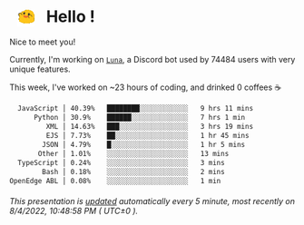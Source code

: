 <h1>   <img src="./spoinky.gif" style="vertical-align:middle;" width="30px">   Hello ! </h1>

Nice to meet you!

Currently, I'm working on <a href='https://github.com/Asgarrrr/Luna'>`Luna`</a>, a Discord bot used by 74484 users with very unique features.

This week, I've worked on ~23 hours of coding, and drinked 0 coffees ☕

```
  JavaScript │ 40.39%   ████████░░░░░░░░░░░░   9 hrs 11 mins
      Python │ 30.9%    ██████░░░░░░░░░░░░░░   7 hrs 1 min
         XML │ 14.63%   ███░░░░░░░░░░░░░░░░░   3 hrs 19 mins
         EJS │ 7.73%    ██░░░░░░░░░░░░░░░░░░   1 hr 45 mins
        JSON │ 4.79%    █░░░░░░░░░░░░░░░░░░░   1 hr 5 mins
       Other │ 1.01%    ░░░░░░░░░░░░░░░░░░░░   13 mins
  TypeScript │ 0.24%    ░░░░░░░░░░░░░░░░░░░░   3 mins
        Bash │ 0.18%    ░░░░░░░░░░░░░░░░░░░░   2 mins
OpenEdge ABL │ 0.08%    ░░░░░░░░░░░░░░░░░░░░   1 min
```

###### This presentation is [updated](https://github.com/Asgarrrr) automatically every 5 minute, most recently on 8/4/2022, 10:48:58 PM ( UTC±0 ).
